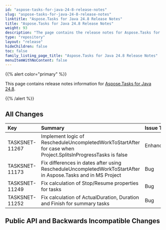 ```yaml
---
id: "aspose-tasks-for-java-24-8-release-notes"
slug: "aspose-tasks-for-java-24-8-release-notes"
linktitle: "Aspose.Tasks for Java 24.8 Release Notes"
title: "Aspose.Tasks for Java 24.8 Release Notes"
weight: 93
description: "The page contains the release notes for Aspose.Tasks for Java 24.8."
type: "repository"
layout: "release"
hideChildren: false
toc: false
family_listing_page_title: "Aspose.Tasks for Java 24.8 Release Notes"
menuItemWithNoContent: false
---
```


{{% alert color="primary" %}} 

This page contains release notes information for [Aspose.Tasks for Java 24.8](https://releases.aspose.com/tasks/java/24-8/).

{{% /alert %}}

## **All Changes**

|**Key**|**Summary**|**Issue Type**|
| :- | :- | :- |
| TASKSNET-11267 | Implement logic of RescheduleUncompletedWorkToStartAfter for case when Project.SplitsInProgressTasks is false | Enhancement |
| TASKSNET-11173 | Fix differences in dates after using RescheduleUncompletedWorkToStartAfter in Aspose.Tasks and in MS Project | Bug |
| TASKSNET-11249 | Fix calculation of Stop/Resume properties for tasks | Bug|
| TASKSNET-11252 | Fix calculation of ActualDuration, Duration and Finish for summary tasks | Bug |

## **Public API and Backwards Incompatible Changes**
